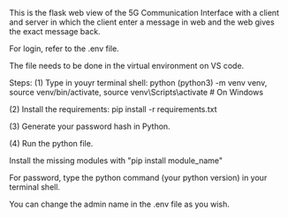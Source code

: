 This is the flask web view of the 5G Communication Interface with a client and server 
in which the client enter a message in web and the web gives the exact message back.

For login, refer to the .env file.

The file needs to be done in the virtual environment on VS code.

Steps:
(1) Type in youyr terminal shell: 
    python (python3) -m venv venv,
    source venv/bin/activate,
    source venv\Scripts\activate # On Windows

(2) Install the requirements: pip install -r requirements.txt

(3) Generate your password hash in Python.

(4) Run the python file.

Install the missing modules with "pip install module_name"

For password, type the python command (your python version) in your terminal shell.

You can change the admin name in the .env file as you wish.
